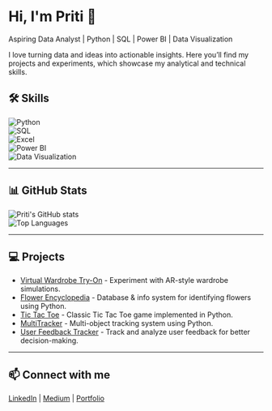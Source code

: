# Hi, I'm Priti 👋  
Aspiring Data Analyst | Python | SQL | Power BI | Data Visualization  

I love turning data and ideas into actionable insights. Here you’ll find my projects and experiments, which showcase my analytical and technical skills.


## 🛠️ Skills

![Python](https://img.shields.io/badge/Python-3776AB?style=for-the-badge&logo=python&logoColor=white)  
![SQL](https://img.shields.io/badge/SQL-00758F?style=for-the-badge&logo=postgresql&logoColor=white)  
![Excel](https://img.shields.io/badge/Excel-217346?style=for-the-badge&logo=microsoft-excel&logoColor=white)  
![Power BI](https://img.shields.io/badge/Power%20BI-F2C811?style=for-the-badge&logo=powerbi&logoColor=black)  
![Data Visualization](https://img.shields.io/badge/Data%20Viz-FF6F61?style=for-the-badge)

---

## 📊 GitHub Stats

![Priti's GitHub stats](https://github-readme-stats.vercel.app/api?username=Jerryhatescode&show_icons=true&theme=radical)  
![Top Languages](https://github-readme-stats.vercel.app/api/top-langs/?username=Jerryhatescode&layout=compact&theme=radical)

---

## 💻 Projects

- [Virtual Wardrobe Try-On](https://github.com/Jerryhatescode/virtual-wardrobe-try-on) - Experiment with AR-style wardrobe simulations.  
- [Flower Encyclopedia](https://github.com/Jerryhatescode/flower-encyclopedia) - Database & info system for identifying flowers using Python.  
- [Tic Tac Toe](https://github.com/Jerryhatescode/ti-tac-toe) - Classic Tic Tac Toe game implemented in Python.  
- [MultiTracker](https://github.com/Jerryhatescode/multitracker) - Multi-object tracking system using Python.  
- [User Feedback Tracker](https://github.com/Jerryhatescode/user-feedback-tracker) - Track and analyze user feedback for better decision-making.

---

## 📫 Connect with me

[LinkedIn](www.linkedin.com/in/priti-pandey-11a7a9351) | [Medium](https://medium.com/@JerryCS) | [Portfolio](https://Jerryhatescode.github.io/)
